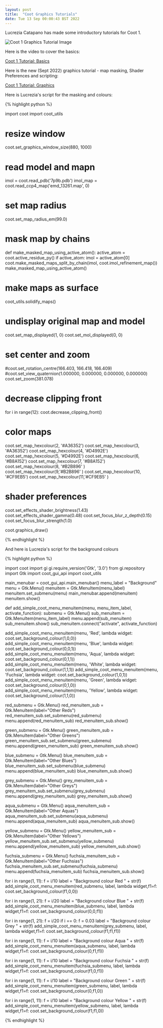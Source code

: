 ```yaml
---
layout: post
title:  "Coot Graphics Tutorials"
date: Tue 13 Sep 00:00:43 BST 2022
---
```


Lucrezia Catapano has made some introductory tutorials for Coot 1.

![Coot 1 Graphics Tutorial Image]({{"../../../images/Coot1-TheGraphics-FrontPageImage.png"}})

Here is the video to cover the basics:

[Coot 1 Tutorial: Basics](https://www.youtube.com/watch?v=Xhonm4K1y0c)

Here is the new (Sept 2022) graphics tutorial - map masking, Shader Preferences and scripting:

[Coot 1 Tutorial: Graphics](coming-shortly)

Here is Lucrezia's script for the masking and colours:

{% highlight python %}

import coot
import coot_utils

# resize window
coot.set_graphics_window_size(880, 1000)

# read model and mapn
imol = coot.read_pdb('7p9b.pdb')
imol_map = coot.read_ccp4_map('emd_13261.map', 0)

# set map radius
coot.set_map_radius_em(99.0)

# mask map by chains
def make_masked_map_using_active_atom():
    active_atom = coot.active_residue_py()
    if active_atom:
        imol = active_atom[0]
        coot.make_masked_maps_split_by_chain(imol, coot.imol_refinement_map())
make_masked_map_using_active_atom()

# make maps as surface
coot_utils.solidify_maps()

# undisplay original map and model
coot.set_map_displayed(1, 0)
coot.set_mol_displayed(0, 0)

# set center and zoom
#coot.set_rotation_centre(166.403, 166.418, 166.409)
#coot.set_view_quaternion(1.000000, 0.000000, 0.000000, 0.000000)
coot.set_zoom(381.078)

# decrease clipping front
for i in range(12):
    coot.decrease_clipping_front()

# color maps
coot.set_map_hexcolour(2, '#A36352')
coot.set_map_hexcolour(3, '#A36352')
coot.set_map_hexcolour(4, '#D4992E')
coot.set_map_hexcolour(5, '#D4992E')
coot.set_map_hexcolour(6, '#B8A152')
coot.set_map_hexcolour(7, '#B8A152')
coot.set_map_hexcolour(8, '#B2B896' )
coot.set_map_hexcolour(9,'#B2B896' )
coot.set_map_hexcolour(10, '#CF9EB5')
coot.set_map_hexcolour(11,'#CF9EB5' )

# shader preferences
coot.set_effects_shader_brightness(1.43)
coot.set_effects_shader_gamma(0.48)
coot.set_focus_blur_z_depth(0.15)
coot.set_focus_blur_strength(1.0)

coot.graphics_draw()

{% endhighlight %}

And here is Lucrezia's script for the background colours

{% highlight python %}

import coot
import gi
gi.require_version('Gtk', '3.0')
from gi.repository import Gtk
import coot_gui_api
import coot_utils


main_menubar = coot_gui_api.main_menubar()
menu_label = "Background"
menu = Gtk.Menu()
menuitem = Gtk.MenuItem(menu_label)
menuitem.set_submenu(menu)
main_menubar.append(menuitem)
menuitem.show()


def add_simple_coot_menu_menuitem(menu, menu_item_label, activate_function):
    submenu = Gtk.Menu()
    sub_menuitem = Gtk.MenuItem(menu_item_label)
    menu.append(sub_menuitem)
    sub_menuitem.show()
    sub_menuitem.connect("activate", activate_function)

add_simple_coot_menu_menuitem(menu, 'Red',     lambda widget: coot.set_background_colour(1,0,0))
add_simple_coot_menu_menuitem(menu, 'Blue',    lambda widget: coot.set_background_colour(0,0,1))
add_simple_coot_menu_menuitem(menu, 'Aqua',    lambda widget: coot.set_background_colour(0,1,1))
add_simple_coot_menu_menuitem(menu, 'White',   lambda widget: coot.set_background_colour(1,1,1))
add_simple_coot_menu_menuitem(menu, 'Fuchsia', lambda widget: coot.set_background_colour(1,0,1))
add_simple_coot_menu_menuitem(menu, 'Green',   lambda widget: coot.set_background_colour(0,1,0))
add_simple_coot_menu_menuitem(menu, 'Yellow',  lambda widget: coot.set_background_colour(1,1,0))

red_submenu = Gtk.Menu()
red_menuitem_sub = Gtk.MenuItem(label="Other Reds")
red_menuitem_sub.set_submenu(red_submenu)
menu.append(red_menuitem_sub)
red_menuitem_sub.show()

green_submenu = Gtk.Menu()
green_menuitem_sub = Gtk.MenuItem(label="Other Greens")
green_menuitem_sub.set_submenu(green_submenu)
menu.append(green_menuitem_sub)
green_menuitem_sub.show()

blue_submenu = Gtk.Menu()
blue_menuitem_sub = Gtk.MenuItem(label="Other Blues")
blue_menuitem_sub.set_submenu(blue_submenu)
menu.append(blue_menuitem_sub)
blue_menuitem_sub.show()

grey_submenu = Gtk.Menu()
grey_menuitem_sub = Gtk.MenuItem(label="Other Greys")
grey_menuitem_sub.set_submenu(grey_submenu)
menu.append(grey_menuitem_sub)
grey_menuitem_sub.show()

aqua_submenu = Gtk.Menu()
aqua_menuitem_sub = Gtk.MenuItem(label="Other Aquas")
aqua_menuitem_sub.set_submenu(aqua_submenu)
menu.append(aqua_menuitem_sub)
aqua_menuitem_sub.show()

yellow_submenu = Gtk.Menu()
yellow_menuitem_sub = Gtk.MenuItem(label="Other Yellows")
yellow_menuitem_sub.set_submenu(yellow_submenu)
menu.append(yellow_menuitem_sub)
yellow_menuitem_sub.show()

fuchsia_submenu = Gtk.Menu()
fuchsia_menuitem_sub = Gtk.MenuItem(label="Other Fuchsias")
fuchsia_menuitem_sub.set_submenu(fuchsia_submenu)
menu.append(fuchsia_menuitem_sub)
fuchsia_menuitem_sub.show()

for i in range(1, 11):
   f = i/10
   label = "Background colour Red " + str(f)
   add_simple_coot_menu_menuitem(red_submenu, label, lambda widget,f1=f: coot.set_background_colour(f1,0,0))

for i in range(1, 21):
   f = i/20
   label = "Background colour Blue " + str(f)
   add_simple_coot_menu_menuitem(blue_submenu, label, lambda widget,f1=f: coot.set_background_colour(0,0,f1))

for i in range(1, 21):
   f = i/20
   if i == 0:
      f = 0.03
   label = "Background colour Grey " + str(f)
   add_simple_coot_menu_menuitem(grey_submenu, label, lambda widget,f1=f: coot.set_background_colour(f1,f1,f1))
   
for i in range(1, 11):
      f = i/10
      label = "Background colour Aqua " + str(f)
      add_simple_coot_menu_menuitem(aqua_submenu, label, lambda widget,f1=f: coot.set_background_colour(0,f1,f1))

for i in range(1, 11):
      f = i/10
      label = "Background colour Fuchsia " + str(f)
      add_simple_coot_menu_menuitem(fuchsia_submenu, label, lambda widget,f1=f: coot.set_background_colour(f1,0,f1))

for i in range(1, 11):
      f = i/10
      label = "Background colour Green " + str(f)
      add_simple_coot_menu_menuitem(green_submenu, label, lambda widget,f1=f: coot.set_background_colour(0,f1,0))

for i in range(1, 11):
      f = i/10
      label = "Background colour Yellow " + str(f)
      add_simple_coot_menu_menuitem(yellow_submenu, label, lambda widget,f1=f: coot.set_background_colour(f1,f1,0))


{% endhighlight %}
